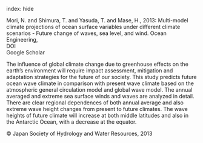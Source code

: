 index: hide

<div class="Citation">

  <div class="Citation-body">
    <div class="Citation-text">Mori, N. and Shimura, T.  and Yasuda, T.  and Mase, H., 2013: Multi-model climate projections of ocean surface variables under different climate scenarios - Future change of waves, sea level, and wind. <span class="Article-journal">Ocean Engineering, </span><span class="Article-volume"></span></div>
    <div class="Citation-links">
      <div class="CitationLink" data-href="https://doi.org/10.3178/hrl.4.15">
        <div class="CitationLink-icon CitationLink-Doi"></div>
        <div class="CitationLink-text">DOI</div>
      </div>
      <div class="CitationLink" data-href="https://scholar.google.com/scholar?q=10.3178/hrl.4.15">
        <div class="CitationLink-icon CitationLink-Scholar"></div>
        <div class="CitationLink-text">Google Scholar</div>
      </div>
    </div>
  </div>
</div>

The influence of global climate change due to greenhouse effects on the earth’s environment will require impact assessment, mitigation and adaptation strategies for the future of our society. This study predicts future ocean wave climate in comparison with present wave climate based on the atmospheric general circulation model and global wave model. The annual averaged and extreme sea surface winds and waves are analyzed in detail. There are clear regional dependences of both annual average and also extreme wave height changes from present to future climates. The wave heights of future climate will increase at both middle latitudes and also in the Antarctic Ocean, with a decrease at the equator.

<div class="Citation-copy">
&copy; Japan Society of Hydrology and Water Resources, 2013
</div>